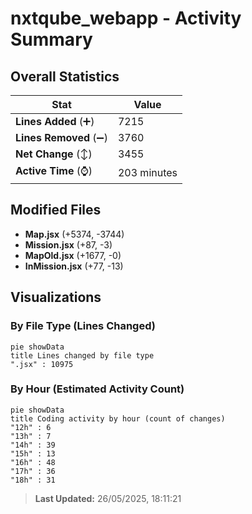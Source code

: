 # nxtqube_webapp - Activity Summary 

## Overall Statistics

| Stat                   | Value                                                             |
| ---------------------- | ----------------------------------------------------------------- |
| **Lines Added** (➕)   | 7215                                          |
| **Lines Removed** (➖) | 3760                                        |
| **Net Change** (↕)    | 3455                |
| **Active Time** (⌚)   | 203 minutes |


## Modified Files
- **Map.jsx** (+5374, -3744)
- **Mission.jsx** (+87, -3)
- **MapOld.jsx** (+1677, -0)
- **InMission.jsx** (+77, -13)

## Visualizations

### By File Type (Lines Changed)

```mermaid
pie showData
title Lines changed by file type
".jsx" : 10975
```

### By Hour (Estimated Activity Count)

```mermaid
pie showData
title Coding activity by hour (count of changes)
"12h" : 6
"13h" : 7
"14h" : 39
"15h" : 13
"16h" : 48
"17h" : 36
"18h" : 31
```


> **Last Updated:** 26/05/2025, 18:11:21